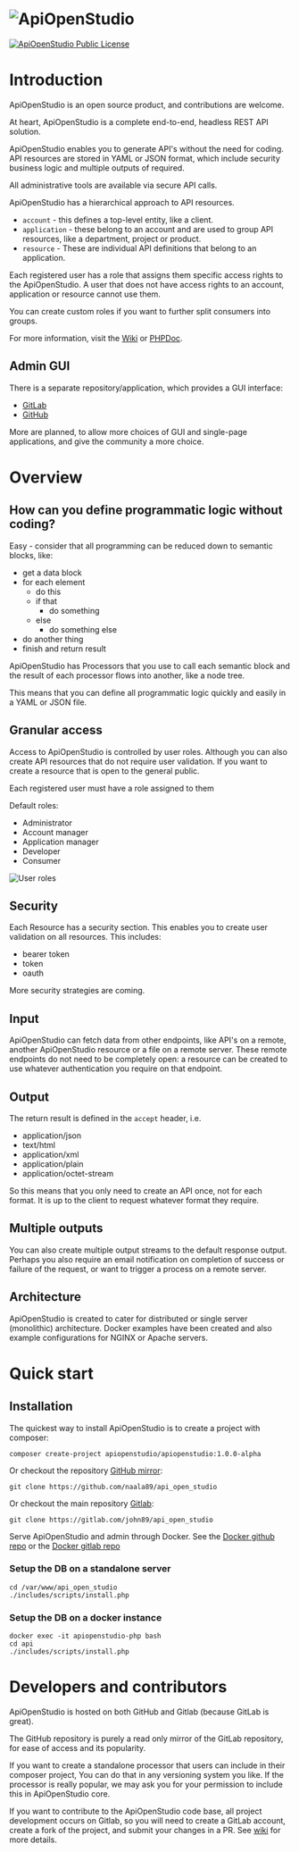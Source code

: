 # ![ApiOpenStudio][logo]

[![ApiOpenStudio Public License][license_logo]][license]

Introduction
============

ApiOpenStudio is an open source product, and contributions are welcome.

At heart, ApiOpenStudio is a complete end-to-end, headless REST API solution.

ApiOpenStudio enables you to generate API's without the need for coding. API
resources are stored in YAML or JSON format, which include security business
logic and multiple outputs of required.

All administrative tools are available via secure API calls.

ApiOpenStudio has a hierarchical approach to API resources.

* `account` - this defines a top-level entity, like a client.
* `application` - these belong to an account and are used to group API
  resources, like a department, project or product.
* `resource` - These are individual API definitions that belong to an
  application.

Each registered user has a role that assigns them specific access rights to the
ApiOpenStudio. A user that does not have access rights to an account,
application or resource cannot use them.

You can create custom roles if you want to further split consumers into groups.

For more information, visit the [Wiki][wiki] or [PHPDoc][phpdoc].

Admin GUI
---------

There is a separate repository/application, which provides a GUI interface:

* [GitLab][admin_gitlab]
* [GitHub][admin_github]

More are planned, to allow more choices of GUI and single-page applications, and
give the community a more choice.

Overview
========

How can you define programmatic logic without coding?
-----------------------------------------------------

Easy - consider that all programming can be reduced down to semantic blocks,
like:

* get a data block
* for each element
    * do this
    * if that
        * do something
    * else
        * do something else
* do another thing
* finish and return result

ApiOpenStudio has Processors that you use to call each semantic block and the
result of each processor flows into another, like a node tree.

This means that you can define all programmatic logic quickly and easily in a
YAML or JSON file.

Granular access
---------------

Access to ApiOpenStudio is controlled by user roles. Although you can also
create API resources that do not require user validation. If you want to create
a resource that is open to the general public.

Each registered user must have a role assigned to them

Default roles:

* Administrator
* Account manager
* Application manager
* Developer
* Consumer

![User roles][user_roles]

Security
--------

Each Resource has a security section. This enables you to create user validation
on all resources. This includes:

* bearer token
* token
* oauth

More security strategies are coming.

Input
-----

ApiOpenStudio can fetch data from other endpoints, like API's on a remote,
another ApiOpenStudio resource or a file on a remote server. These remote
endpoints do not need to be completely open: a resource can be created to use
whatever authentication you require on that endpoint.

Output
------

The return result is defined in the `accept` header, i.e.

* application/json
* text/html
* application/xml
* application/plain
* application/octet-stream

So this means that you only need to create an API once, not for each format. It
is up to the client to request whatever format they require.

Multiple outputs
----------------

You can also create multiple output streams to the default response output.
Perhaps you also require an email notification on completion of success or
failure of the request, or want to trigger a process on a remote server.

Architecture
------------

ApiOpenStudio is created to cater for distributed or single server (monolithic)
architecture. Docker examples have been created and also example configurations
for NGINX or Apache servers.

Quick start
===========

Installation
------------

The quickest way to install ApiOpenStudio is to create a project with composer:

    composer create-project apiopenstudio/apiopenstudio:1.0.0-alpha

Or checkout the repository [GitHub mirror][studio_github]:

    git clone https://github.com/naala89/api_open_studio

Or checkout the main repository [Gitlab][studio_gitlab]:

    git clone https://gitlab.com/john89/api_open_studio

Serve ApiOpenStudio and admin through Docker. See
the [Docker github repo][docker_github] or
the [Docker gitlab repo][docker_gitlab]

### Setup the DB on a standalone server

    cd /var/www/api_open_studio
    ./includes/scripts/install.php

### Setup the DB on a docker instance

    docker exec -it apiopenstudio-php bash
    cd api
    ./includes/scripts/install.php

# Developers and contributors

ApiOpenStudio is hosted on both GitHub and Gitlab (because GitLab is great).

The GitHub repository is purely a read only mirror of the GitLab repository, for
ease of access and its popularity.

If you want to create a standalone processor that users can include in their
composer project, You can do that in any versioning system you like. If the
processor is really popular, we may ask you for your permission to include this
in ApiOpenStudio core.

If you want to contribute to the ApiOpenStudio code base, all project
development occurs on Gitlab, so you will need to create a GitLab account,
create a fork of the project, and submit your changes in a PR. See [wiki][wiki]
for more details.

[license_logo]: https://badgen.net/badge/License/ApiOpenStudio%20Public%20License/green?icon=gitlab

[license]: https://www.apiopenstudio.com/license/

[wiki]: https://wiki.apiopenstudio.com

[phpdoc]: https://phpdoc.apiopenstudio.com

[admin_gitlab]: https://gitlab.com/john89/api_open_studio_admin

[admin_github]: https://github.com/naala89/api_open_studio_admin

[docker_github]: https://github.com/naala89/api_open_studio_docker

[docker_gitlab]: https://gitlab.com/john89/api_open_studio_docker

[studio_github]: https://github.com/naala89/api_open_studio

[studio_gitlab]: https://gitlab.com/john89/api_open_studio

[logo]: includes/wiki/images/api_open_studio_logo_name_colour.png

[user_roles]: includes/wiki/images/user_roles_2.png

